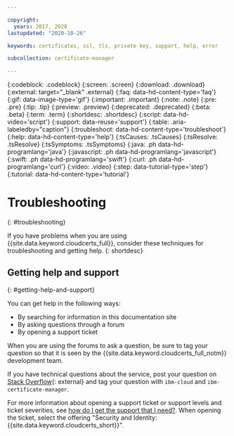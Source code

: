 ```yaml
---

copyright:
  years: 2017, 2020
lastupdated: "2020-10-26"

keywords: certificates, ssl, tls, private key, support, help, error

subcollection: certificate-manager

---
```


{:codeblock: .codeblock}
{:screen: .screen}
{:download: .download}
{:external: target="_blank" .external}
{:faq: data-hd-content-type='faq'}
{:gif: data-image-type='gif'}
{:important: .important}
{:note: .note}
{:pre: .pre}
{:tip: .tip}
{:preview: .preview}
{:deprecated: .deprecated}
{:beta: .beta}
{:term: .term}
{:shortdesc: .shortdesc}
{:script: data-hd-video='script'}
{:support: data-reuse='support'}
{:table: .aria-labeledby="caption"}
{:troubleshoot: data-hd-content-type='troubleshoot'}
{:help: data-hd-content-type='help'}
{:tsCauses: .tsCauses}
{:tsResolve: .tsResolve}
{:tsSymptoms: .tsSymptoms}
{:java: .ph data-hd-programlang='java'}
{:javascript: .ph data-hd-programlang='javascript'}
{:swift: .ph data-hd-programlang='swift'}
{:curl: .ph data-hd-programlang='curl'}
{:video: .video}
{:step: data-tutorial-type='step'}
{:tutorial: data-hd-content-type='tutorial'}


# Troubleshooting
{: #troubleshooting}

If you have problems when you are using {{site.data.keyword.cloudcerts_full}}, consider these techniques for troubleshooting and getting help.
{: shortdesc}

## Getting help and support
{: #getting-help-and-support}



You can get help in the following ways:

- By searching for information in this documentation site
- By asking questions through a forum
- By opening a support ticket

When you are using the forums to ask a question, be sure to tag your question so that it is seen by the {{site.data.keyword.cloudcerts_full_notm}} development team.

If you have technical questions about the service, post your question on [Stack Overflow](https://stackoverflow.com/nocaptcha?s=08cf70db-2f91-4119-a14e-08b3793f6c9f){: external} and tag your question with `ibm-cloud` and `ibm-certificate-manager`.  

For more information about opening a support ticket or support levels and ticket severities, see [how do I get the support that I need?](/docs/get-support?topic=get-support-using-avatar). When opening the ticket, select the offering "Security and Identity: {{site.data.keyword.cloudcerts_short}}".



